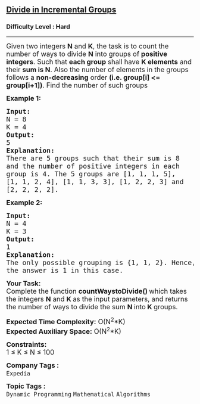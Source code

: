 <h2><a href="https://www.geeksforgeeks.org/problems/divide-in-incremental-groups--170647/1?page=1&category=Mathematical&difficulty=Hard&sortBy=submissions">Divide in Incremental Groups</a></h2><h3>Difficulty Level : Hard</h3><hr><div class="problems_problem_content__Xm_eO"><p><span style="font-size:18px">Given two integers <strong>N</strong> and <strong>K</strong>, the task is to count the number of ways to divide <strong>N</strong> into groups of <strong>positive integers</strong>. Such that <strong>each group</strong> shall have <strong>K elements</strong> and their <strong>sum is N</strong>. Also the number of elements in the groups follows a <strong>non-decreasing</strong> order <strong>(i.e. group[i] &lt;= group[i+1])</strong>. Find the number of such groups</span></p>

<p><span style="font-size:18px"><strong>Example 1:</strong></span></p>

<pre><span style="font-size:18px"><strong>Input:</strong>
N = 8
K = 4
<strong>Output:</strong>
5
<strong>Explanation:</strong>
There are 5 groups such that their sum is 8 
and the number of positive integers in each 
group is 4.&nbsp;The 5 groups are [1, 1, 1, 5], 
[1, 1, 2, 4], [1, 1, 3, 3], [1, 2, 2, 3] and 
[2, 2, 2, 2].</span></pre>

<p><span style="font-size:18px"><strong>Example 2:</strong></span></p>

<pre><span style="font-size:18px"><strong>Input: </strong>
N = 4
K = 3
<strong>Output:</strong>
1
<strong>Explanation: </strong>
The only possible grouping is {1, 1, 2}. Hence,</span>
<span style="font-size:18px">the answer is 1 in this case.</span></pre>

<p><span style="font-size:18px"><strong>Your Task:</strong><br>
Complete the function <strong>countWaystoDivide</strong><strong>() </strong>which takes the integers&nbsp;<strong>N</strong>&nbsp;and <strong>K&nbsp;</strong>as the input parameters, and returns the number of ways to divide the sum <strong>N </strong>into<strong> K&nbsp;</strong>groups.</span></p>

<p><span style="font-size:18px"><strong>Expected Time Complexity:</strong>&nbsp;O(N<sup>2</sup>*K)<br>
<strong>Expected Auxiliary Space:</strong>&nbsp;O(N<sup>2</sup></span><span style="font-size:18px">*K)</span></p>

<p><span style="font-size:18px"><strong>Constraints:</strong><br>
1 ≤ K ≤&nbsp;N ≤ 100</span></p>
</div><p><span style=font-size:18px><strong>Company Tags : </strong><br><code>Expedia</code>&nbsp;<br><p><span style=font-size:18px><strong>Topic Tags : </strong><br><code>Dynamic Programming</code>&nbsp;<code>Mathematical</code>&nbsp;<code>Algorithms</code>&nbsp;